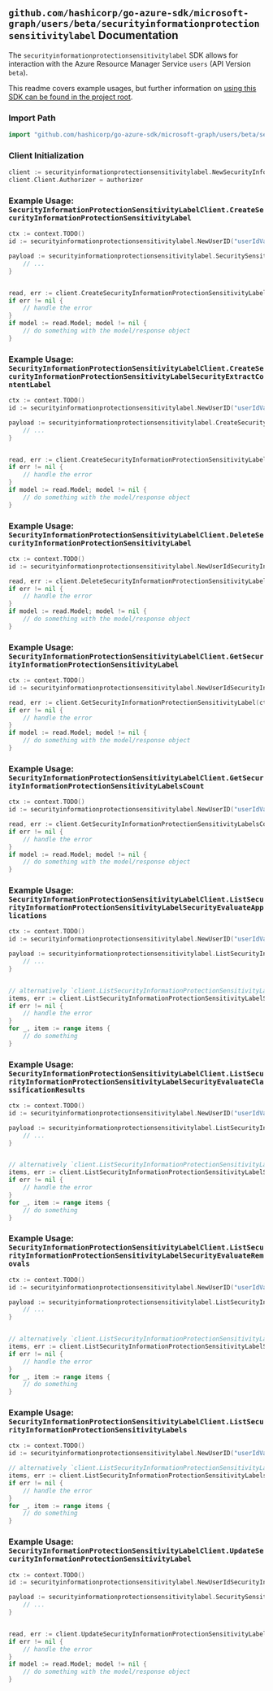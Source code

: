 
## `github.com/hashicorp/go-azure-sdk/microsoft-graph/users/beta/securityinformationprotectionsensitivitylabel` Documentation

The `securityinformationprotectionsensitivitylabel` SDK allows for interaction with the Azure Resource Manager Service `users` (API Version `beta`).

This readme covers example usages, but further information on [using this SDK can be found in the project root](https://github.com/hashicorp/go-azure-sdk/tree/main/docs).

### Import Path

```go
import "github.com/hashicorp/go-azure-sdk/microsoft-graph/users/beta/securityinformationprotectionsensitivitylabel"
```


### Client Initialization

```go
client := securityinformationprotectionsensitivitylabel.NewSecurityInformationProtectionSensitivityLabelClientWithBaseURI("https://management.azure.com")
client.Client.Authorizer = authorizer
```


### Example Usage: `SecurityInformationProtectionSensitivityLabelClient.CreateSecurityInformationProtectionSensitivityLabel`

```go
ctx := context.TODO()
id := securityinformationprotectionsensitivitylabel.NewUserID("userIdValue")

payload := securityinformationprotectionsensitivitylabel.SecuritySensitivityLabel{
	// ...
}


read, err := client.CreateSecurityInformationProtectionSensitivityLabel(ctx, id, payload)
if err != nil {
	// handle the error
}
if model := read.Model; model != nil {
	// do something with the model/response object
}
```


### Example Usage: `SecurityInformationProtectionSensitivityLabelClient.CreateSecurityInformationProtectionSensitivityLabelSecurityExtractContentLabel`

```go
ctx := context.TODO()
id := securityinformationprotectionsensitivitylabel.NewUserID("userIdValue")

payload := securityinformationprotectionsensitivitylabel.CreateSecurityInformationProtectionSensitivityLabelSecurityExtractContentLabelRequest{
	// ...
}


read, err := client.CreateSecurityInformationProtectionSensitivityLabelSecurityExtractContentLabel(ctx, id, payload)
if err != nil {
	// handle the error
}
if model := read.Model; model != nil {
	// do something with the model/response object
}
```


### Example Usage: `SecurityInformationProtectionSensitivityLabelClient.DeleteSecurityInformationProtectionSensitivityLabel`

```go
ctx := context.TODO()
id := securityinformationprotectionsensitivitylabel.NewUserIdSecurityInformationProtectionSensitivityLabelID("userIdValue", "sensitivityLabelIdValue")

read, err := client.DeleteSecurityInformationProtectionSensitivityLabel(ctx, id, securityinformationprotectionsensitivitylabel.DefaultDeleteSecurityInformationProtectionSensitivityLabelOperationOptions())
if err != nil {
	// handle the error
}
if model := read.Model; model != nil {
	// do something with the model/response object
}
```


### Example Usage: `SecurityInformationProtectionSensitivityLabelClient.GetSecurityInformationProtectionSensitivityLabel`

```go
ctx := context.TODO()
id := securityinformationprotectionsensitivitylabel.NewUserIdSecurityInformationProtectionSensitivityLabelID("userIdValue", "sensitivityLabelIdValue")

read, err := client.GetSecurityInformationProtectionSensitivityLabel(ctx, id, securityinformationprotectionsensitivitylabel.DefaultGetSecurityInformationProtectionSensitivityLabelOperationOptions())
if err != nil {
	// handle the error
}
if model := read.Model; model != nil {
	// do something with the model/response object
}
```


### Example Usage: `SecurityInformationProtectionSensitivityLabelClient.GetSecurityInformationProtectionSensitivityLabelsCount`

```go
ctx := context.TODO()
id := securityinformationprotectionsensitivitylabel.NewUserID("userIdValue")

read, err := client.GetSecurityInformationProtectionSensitivityLabelsCount(ctx, id, securityinformationprotectionsensitivitylabel.DefaultGetSecurityInformationProtectionSensitivityLabelsCountOperationOptions())
if err != nil {
	// handle the error
}
if model := read.Model; model != nil {
	// do something with the model/response object
}
```


### Example Usage: `SecurityInformationProtectionSensitivityLabelClient.ListSecurityInformationProtectionSensitivityLabelSecurityEvaluateApplications`

```go
ctx := context.TODO()
id := securityinformationprotectionsensitivitylabel.NewUserID("userIdValue")

payload := securityinformationprotectionsensitivitylabel.ListSecurityInformationProtectionSensitivityLabelSecurityEvaluateApplicationsRequest{
	// ...
}


// alternatively `client.ListSecurityInformationProtectionSensitivityLabelSecurityEvaluateApplications(ctx, id, payload, securityinformationprotectionsensitivitylabel.DefaultListSecurityInformationProtectionSensitivityLabelSecurityEvaluateApplicationsOperationOptions())` can be used to do batched pagination
items, err := client.ListSecurityInformationProtectionSensitivityLabelSecurityEvaluateApplicationsComplete(ctx, id, payload, securityinformationprotectionsensitivitylabel.DefaultListSecurityInformationProtectionSensitivityLabelSecurityEvaluateApplicationsOperationOptions())
if err != nil {
	// handle the error
}
for _, item := range items {
	// do something
}
```


### Example Usage: `SecurityInformationProtectionSensitivityLabelClient.ListSecurityInformationProtectionSensitivityLabelSecurityEvaluateClassificationResults`

```go
ctx := context.TODO()
id := securityinformationprotectionsensitivitylabel.NewUserID("userIdValue")

payload := securityinformationprotectionsensitivitylabel.ListSecurityInformationProtectionSensitivityLabelSecurityEvaluateClassificationResultsRequest{
	// ...
}


// alternatively `client.ListSecurityInformationProtectionSensitivityLabelSecurityEvaluateClassificationResults(ctx, id, payload, securityinformationprotectionsensitivitylabel.DefaultListSecurityInformationProtectionSensitivityLabelSecurityEvaluateClassificationResultsOperationOptions())` can be used to do batched pagination
items, err := client.ListSecurityInformationProtectionSensitivityLabelSecurityEvaluateClassificationResultsComplete(ctx, id, payload, securityinformationprotectionsensitivitylabel.DefaultListSecurityInformationProtectionSensitivityLabelSecurityEvaluateClassificationResultsOperationOptions())
if err != nil {
	// handle the error
}
for _, item := range items {
	// do something
}
```


### Example Usage: `SecurityInformationProtectionSensitivityLabelClient.ListSecurityInformationProtectionSensitivityLabelSecurityEvaluateRemovals`

```go
ctx := context.TODO()
id := securityinformationprotectionsensitivitylabel.NewUserID("userIdValue")

payload := securityinformationprotectionsensitivitylabel.ListSecurityInformationProtectionSensitivityLabelSecurityEvaluateRemovalsRequest{
	// ...
}


// alternatively `client.ListSecurityInformationProtectionSensitivityLabelSecurityEvaluateRemovals(ctx, id, payload, securityinformationprotectionsensitivitylabel.DefaultListSecurityInformationProtectionSensitivityLabelSecurityEvaluateRemovalsOperationOptions())` can be used to do batched pagination
items, err := client.ListSecurityInformationProtectionSensitivityLabelSecurityEvaluateRemovalsComplete(ctx, id, payload, securityinformationprotectionsensitivitylabel.DefaultListSecurityInformationProtectionSensitivityLabelSecurityEvaluateRemovalsOperationOptions())
if err != nil {
	// handle the error
}
for _, item := range items {
	// do something
}
```


### Example Usage: `SecurityInformationProtectionSensitivityLabelClient.ListSecurityInformationProtectionSensitivityLabels`

```go
ctx := context.TODO()
id := securityinformationprotectionsensitivitylabel.NewUserID("userIdValue")

// alternatively `client.ListSecurityInformationProtectionSensitivityLabels(ctx, id, securityinformationprotectionsensitivitylabel.DefaultListSecurityInformationProtectionSensitivityLabelsOperationOptions())` can be used to do batched pagination
items, err := client.ListSecurityInformationProtectionSensitivityLabelsComplete(ctx, id, securityinformationprotectionsensitivitylabel.DefaultListSecurityInformationProtectionSensitivityLabelsOperationOptions())
if err != nil {
	// handle the error
}
for _, item := range items {
	// do something
}
```


### Example Usage: `SecurityInformationProtectionSensitivityLabelClient.UpdateSecurityInformationProtectionSensitivityLabel`

```go
ctx := context.TODO()
id := securityinformationprotectionsensitivitylabel.NewUserIdSecurityInformationProtectionSensitivityLabelID("userIdValue", "sensitivityLabelIdValue")

payload := securityinformationprotectionsensitivitylabel.SecuritySensitivityLabel{
	// ...
}


read, err := client.UpdateSecurityInformationProtectionSensitivityLabel(ctx, id, payload)
if err != nil {
	// handle the error
}
if model := read.Model; model != nil {
	// do something with the model/response object
}
```
